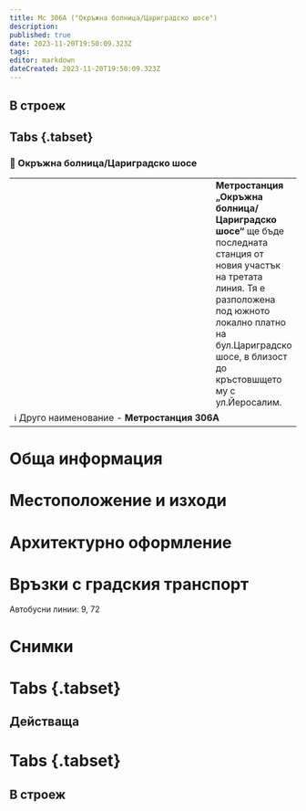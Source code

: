 ```yaml
---
title: Мс 306А ("Окръжна болница/Цариградско шосе")
description: 
published: true
date: 2023-11-20T19:50:09.323Z
tags: 
editor: markdown
dateCreated: 2023-11-20T19:50:09.323Z
---
```


## В строеж
## Tabs {.tabset}
### 🔵 Окръжна болница/Цариградско шосе
<table style="width:100%">
  <tr>
    <td style="width:400px"><img src=""></td>
    <td><b>Метростанция „Окръжна болница/Цариградско шосе“</b> ще бъде последната станция от новия участък на третата линия. Тя е разположена под южното локално платно на бул.Цариградско шосе, в близост до кръстовшщето му с ул.Йеросалим.
      <br></td>
  </tr>
  <td colspan=2 >ℹ️ Друго наименование - <b>Метростанция 306А</b></td>
</table>


# Обща информация


# Местоположение и изходи



# Архитектурно оформление
 

# Връзки с градския транспорт
Автобусни линии: 9, 72

# Снимки
  
# Tabs {.tabset}
## Действаща

  
# Tabs {.tabset}
## В строеж